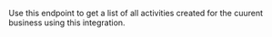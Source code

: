 Use this endpoint to get a list of all activities created for the cuurent business using this integration.